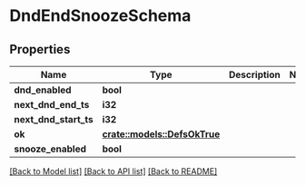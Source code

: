 # DndEndSnoozeSchema

## Properties

Name | Type | Description | Notes
------------ | ------------- | ------------- | -------------
**dnd_enabled** | **bool** |  | 
**next_dnd_end_ts** | **i32** |  | 
**next_dnd_start_ts** | **i32** |  | 
**ok** | [**crate::models::DefsOkTrue**](defs_ok_true.md) |  | 
**snooze_enabled** | **bool** |  | 

[[Back to Model list]](../README.md#documentation-for-models) [[Back to API list]](../README.md#documentation-for-api-endpoints) [[Back to README]](../README.md)



